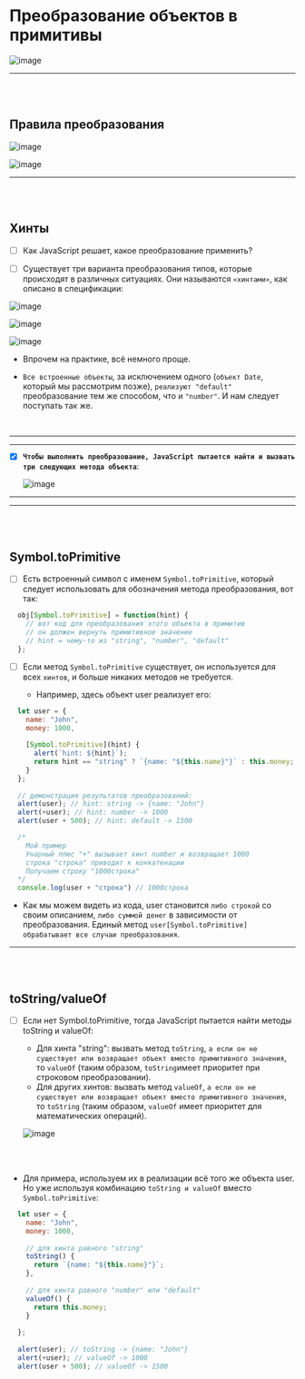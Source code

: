 # Преобразование объектов в примитивы

![image](https://github.com/acidshotgun/learn-js-vanilla/assets/117285472/da395e76-c9c1-4745-b936-cdb872f46f39)

<hr>
<br>
<br>

<h2>Правила преобразования</h2>

![image](https://github.com/acidshotgun/learn-js-vanilla/assets/117285472/f3d9c53c-dcb5-423c-9d79-abfb9b73ed09)

![image](https://github.com/acidshotgun/learn-js-vanilla/assets/117285472/6b4ce2a4-88fc-46be-8c02-d7fa1686c4be)


<hr>
<br>
<br>

<h2>Хинты</h2>

- [ ] Как JavaScript решает, какое преобразование применить?

- [ ] Существует три варианта преобразования типов, которые происходят в различных ситуациях. Они называются `«хинтами»`, как описано в спецификации:

![image](https://github.com/acidshotgun/learn-js-vanilla/assets/117285472/4f59ab61-497f-4f6a-b7b3-c797a0bcd106)

![image](https://github.com/acidshotgun/learn-js-vanilla/assets/117285472/03fe0655-9938-41ff-a1d8-34cb3a776e7a)

![image](https://github.com/acidshotgun/learn-js-vanilla/assets/117285472/b5766e5d-3855-440f-b7f1-01b676f67c7c)

  + Впрочем на практике, всё немного проще.

  + `Все встроенные объекты`, за исключением одного (`объект Date`, который мы рассмотрим позже), `реализуют "default"` преобразование тем же способом, что и `"number"`. И нам следует поступать так же.

<br>

<hr>
<hr>

- [x] **`Чтобы выполнить преобразование, JavaScript пытается найти и вызвать три следующих метода объекта`**:

  ![image](https://github.com/acidshotgun/learn-js-vanilla/assets/117285472/229f4dc9-cf64-49ce-a439-efa536f36ee8)

<hr>
<hr>

<br>
<br>

<h2>Symbol.toPrimitive</h2>

- [ ] Есть встроенный символ с именем `Symbol.toPrimitive`, который следует использовать для обозначения метода преобразования, вот так:

```javascript
  obj[Symbol.toPrimitive] = function(hint) {
    // вот код для преобразования этого объекта в примитив
    // он должен вернуть примитивное значение
    // hint = чему-то из "string", "number", "default"
  };
```

- [ ] Если метод `Symbol.toPrimitive` существует, он используется для всех `хинтов`, и больше никаких методов не требуется.

  + Например, здесь объект user реализует его:
     
```javascript
  let user = {
    name: "John",
    money: 1000,
  
    [Symbol.toPrimitive](hint) {
      alert(`hint: ${hint}`);
      return hint == "string" ? `{name: "${this.name}"}` : this.money;
    }
  };
  
  // демонстрация результатов преобразований:
  alert(user); // hint: string -> {name: "John"}
  alert(+user); // hint: number -> 1000
  alert(user + 500); // hint: default -> 1500

  /*
    Мой пример
    Унарный плюс "+" вызывает хинт number и возвращает 1000
    строка "строка" приводит к конкатенации
    Получаем строку "1000строка" 
  */
  console.log(user + "строка") // 1000строка
```

  + Как мы можем видеть из кода, user становится `либо строкой` со своим описанием, `либо суммой денег` в зависимости от преобразования. Единый метод `user[Symbol.toPrimitive] обрабатывает все случаи преобразования`.

<hr>
<br>
<br>

<h2>toString/valueOf</h2>

- [ ] Если нет Symbol.toPrimitive, тогда JavaScript пытается найти методы toString и valueOf:

  + Для хинта "string": вызвать метод `toString`, `а если он не существует или возвращает объект вместо примитивного значения`, то `valueOf` (таким образом, `toString`имеет приоритет при строковом преобразовании).
  + Для других хинтов: вызвать метод `valueOf`, `а если он не существует или возвращает объект вместо примитивного значения`, то `toString` (таким образом, `valueOf` имеет приоритет для математических операций).
     
  ![image](https://github.com/acidshotgun/learn-js-vanilla/assets/117285472/6518bac6-38fb-4a2f-817a-0a738c7e6bb5)

<br>
<br>

+ Для примера, используем их в реализации всё того же объекта user. Но уже используя комбинацию `toString и valueOf` вместо `Symbol.toPrimitive`:

```javascript
  let user = {
    name: "John",
    money: 1000,
  
    // для хинта равного "string"
    toString() {
      return `{name: "${this.name}"}`;
    },
  
    // для хинта равного "number" или "default"
    valueOf() {
      return this.money;
    }
  
  };
  
  alert(user); // toString -> {name: "John"}
  alert(+user); // valueOf -> 1000
  alert(user + 500); // valueOf -> 1500
```
